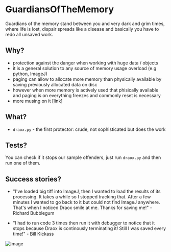 # GuardiansOfTheMemory

Guardians of the memory stand between you and very dark and grim times, where life is lost, dispair spreads like a disease and basically you have to redo all unsaved work.


## Why?

- protection against the danger when working with huge data / objects
- it is a general solution to any source of memory usage overload (e.g python, ImageJ)
- paging can allow to allocate more memory than physically available by saving
previously allocated data on disc
- however when more memory is actively used that phisically available and paging is on
everything freezes and commonly reset is necessary
- more musing on it [link]

## What?

- `draox.py` - the first protector: crude, not sophisticated but does the work

## Tests?

You can check if it stops our sample offenders, just run `draox.py` and then run one of them.

## Success stories?

- "I've loaded big tiff into ImageJ, then I wanted to load the results of its processing. It takes a while so I stopped tracking that.
After a few minutes I wanted to go back to it but could not find ImageJ anywhere. That's when I noticed Draox smile at me.
Thanks for saving me!" - Richard Bubblegum

- "I had to run code 3 times then run it with debugger to notice that it stops because Draox is continously terminating it!
Still I was saved every time!" - Bill Kickass

![image](https://user-images.githubusercontent.com/9865688/43545780-159bd1da-95d7-11e8-9dcc-4db86dbe9420.png)
